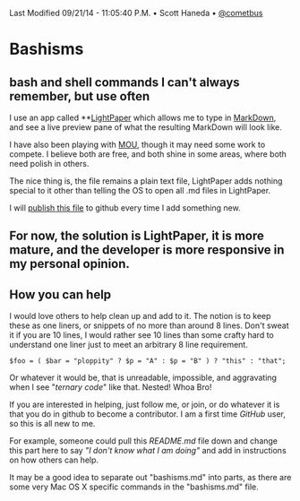 Last Modified 09/21/14 - 11:05:40 P.M. • Scott Haneda • [@cometbus](https://twitter.com/cometbus)

# Bashisms

## bash and shell commands I can't always remember, but use often
I use an app called **[LightPaper](http://clockworkengine.com/lightpaper-mac/) which allows me to type in [MarkDown](http://daringfireball.net/projects/markdown/), and see a live preview pane of what the resulting MarkDown will look like.

I have also been playing with [MOU](http://mouapp.com), though it may need some work to compete. I believe both are free, and both shine in some areas, where both need polish in others.

The nice thing is, the file remains a plain text file, LightPaper adds nothing special to it other than telling the OS to open all .md files in LightPaper.

I will [publish this file]("https://github.com/5c0tt/bashisms/blob/master/bashisms.md") to github every time I add something new.

## For now, the solution is LightPaper, it is more mature, and the developer is more responsive in my personal opinion.

## How you can help
I would love others to help clean up and add to it.  The notion is to keep these as one liners, or snippets of no more than around 8 lines.  Don't sweat it if you are 10 lines, I would rather see 10 lines than some crafty hard to understand one liner just to meet an arbitrary 8 line requirement.

    $foo = ( $bar = "ploppity" ? $p = "A" : $p = "B" ) ? "this" : "that";
    
Or whatever it would be, that is unreadable, impossible, and aggravating when I see "*ternary code*" like that.  Nested!  Whoa Bro!    

If you are interested in helping, just follow me, or join, or do whatever it is that you do in github to become a contributor.  I am a first time *GitHub* user, so this is all new to me.

For example, someone could pull this *README.md* file down and change this part here to say *"I don't know what I am doing"* and add in instructions on how others can help.

It may be a good idea to separate out "bashisms.md" into parts, as there are some very Mac OS X specific commands in the "bashisms.md" file.